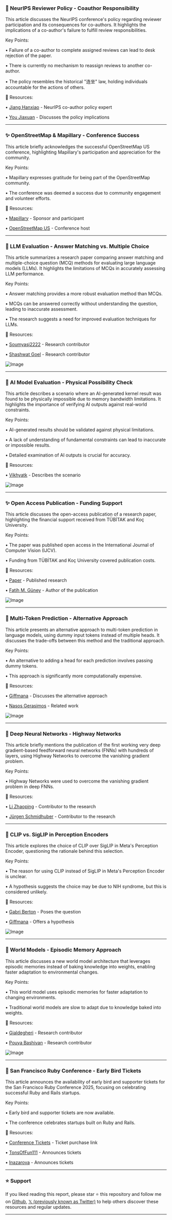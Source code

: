 ### 🤖 NeurIPS Reviewer Policy - Coauthor Responsibility

This article discusses the NeurIPS conference's policy regarding reviewer participation and its consequences for co-authors.  It highlights the implications of a co-author's failure to fulfill review responsibilities.

Key Points:

• Failure of a co-author to complete assigned reviews can lead to desk rejection of the paper.

• There is currently no mechanism to reassign reviews to another co-author.

• The policy resembles the historical "连坐" law, holding individuals accountable for the actions of others.


🔗 Resources:

• [Jiang Hanxiao](https://x.com/jiang_hanxiao) - NeurIPS co-author policy expert

• [You Jiaxuan](https://x.com/youjiaxuan) - Discusses the policy implications


---

### ✨ OpenStreetMap & Mapillary - Conference Success

This article briefly acknowledges the successful OpenStreetMap US conference, highlighting Mapillary's participation and appreciation for the community.

Key Points:

• Mapillary expresses gratitude for being part of the OpenStreetMap community.

• The conference was deemed a success due to community engagement and volunteer efforts.


🔗 Resources:

• [Mapillary](https://x.com/mapillary) - Sponsor and participant

• [OpenStreetMap US](https://x.com/OpenStreetMapUS) - Conference host


---

### 🤖 LLM Evaluation - Answer Matching vs. Multiple Choice

This article summarizes a research paper comparing answer matching and multiple-choice question (MCQ) methods for evaluating large language models (LLMs).  It highlights the limitations of MCQs in accurately assessing LLM performance.

Key Points:

• Answer matching provides a more robust evaluation method than MCQs.

• MCQs can be answered correctly without understanding the question, leading to inaccurate assessment.

• The research suggests a need for improved evaluation techniques for LLMs.


🔗 Resources:

• [Soumyasj2222](https://x.com/soumyasj2222) - Research contributor

• [Shashwat Goel](https://x.com/ShashwatGoel7) - Research contributor

![Image](https://pbs.twimg.com/media/GvBcaEwWoAAS6Ww?format=jpg&name=small)


---

### 🤖 AI Model Evaluation - Physical Possibility Check

This article describes a scenario where an AI-generated kernel result was found to be physically impossible due to memory bandwidth limitations.  It highlights the importance of verifying AI outputs against real-world constraints.

Key Points:

• AI-generated results should be validated against physical limitations.

• A lack of understanding of fundamental constraints can lead to inaccurate or impossible results.

• Detailed examination of AI outputs is crucial for accuracy.


🔗 Resources:

• [Vikhyatk](https://x.com/vikhyatk) -  Describes the scenario


![Image](https://pbs.twimg.com/media/GvCdfw1aAAAhp4o?format=jpg&name=small)


---

### ✨ Open Access Publication - Funding Support

This article discusses the open-access publication of a research paper, highlighting the financial support received from TÜBİTAK and Koç University.

Key Points:

• The paper was published open access in the International Journal of Computer Vision (IJCV).

• Funding from TÜBİTAK and Koç University covered publication costs.


🔗 Resources:

• [Paper](https://rdcu.be/euyRv) - Published research

• [Fatih M. Güney](https://x.com/ftm_guney) - Author of the publication

![Image](https://pbs.twimg.com/media/Gu6WMwDXMAAFDqQ?format=jpg&name=small)


---

### 🤖 Multi-Token Prediction - Alternative Approach

This article presents an alternative approach to multi-token prediction in language models, using dummy input tokens instead of multiple heads.  It discusses the trade-offs between this method and the traditional approach.


Key Points:

• An alternative to adding a head for each prediction involves passing dummy tokens.

• This approach is significantly more computationally expensive.


🔗 Resources:

• [Giffmana](https://x.com/giffmana) - Discusses the alternative approach

• [Nasos Gerasimos](https://x.com/NasosGer) - Related work

![Image](https://pbs.twimg.com/media/GrYpuVLbAAMexYP?format=jpg&name=small)


---

### 🤖 Deep Neural Networks - Highway Networks

This article briefly mentions the publication of the first working very deep gradient-based feedforward neural networks (FNNs) with hundreds of layers, using Highway Networks to overcome the vanishing gradient problem.


Key Points:

• Highway Networks were used to overcome the vanishing gradient problem in deep FNNs.


🔗 Resources:

• [Li Zhaoping](https://x.com/Li_Zhaoping) - Contributor to the research

• [Jürgen Schmidhuber](https://x.com/SchmidhuberAI) - Contributor to the research


---

### 🤖 CLIP vs. SigLIP in Perception Encoders

This article explores the choice of CLIP over SigLIP in Meta's Perception Encoder, questioning the rationale behind this selection.


Key Points:

• The reason for using CLIP instead of SigLIP in Meta's Perception Encoder is unclear.

•  A hypothesis suggests the choice may be due to NIH syndrome, but this is considered unlikely.


🔗 Resources:

• [Gabri Berton](https://x.com/gabriberton) - Poses the question

• [Giffmana](https://x.com/giffmana) - Offers a hypothesis

![Image](https://pbs.twimg.com/media/Gu_ZTWEWIAAwuU7?format=jpg&name=small)


---

### 🤖 World Models - Episodic Memory Approach

This article discusses a new world model architecture that leverages episodic memories instead of baking knowledge into weights, enabling faster adaptation to environmental changes.

Key Points:

• This world model uses episodic memories for faster adaptation to changing environments.

•  Traditional world models are slow to adapt due to knowledge baked into weights.



🔗 Resources:

• [Gialdegheri](https://x.com/gialdegheri) - Research contributor

• [Pouya Bashivan](https://x.com/PouyaBashivan) - Research contributor

![Image](https://pbs.twimg.com/media/GudTLN9bIAAcXIx?format=png&name=small)


---

### 🚀 San Francisco Ruby Conference - Early Bird Tickets

This article announces the availability of early bird and supporter tickets for the San Francisco Ruby Conference 2025, focusing on celebrating successful Ruby and Rails startups.

Key Points:

• Early bird and supporter tickets are now available.

• The conference celebrates startups built on Ruby and Rails.


🔗 Resources:

• [Conference Tickets](https://lu.ma/sfrubyconf2025) - Ticket purchase link

• [TonsOfFun111](https://x.com/TonsOfFun111) - Announces tickets

• [Inazarova](https://x.com/inazarova) - Announces tickets


---

### ⭐️ Support

If you liked reading this report, please star ⭐️ this repository and follow me on [Github](https://github.com/Drix10), [𝕏 (previously known as Twitter)](https://x.com/DRIX_10_) to help others discover these resources and regular updates.

---